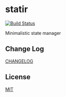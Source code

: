 # statir

[![Build Status](https://travis-ci.com/bre30kra69cs/statir.svg?branch=dev)](https://travis-ci.com/bre30kra69cs/statir)

Minimalistic state manager

## Change Log

[CHANGELOG](CHANGELOG.md)

## License

[MIT](LICENSE.md)
